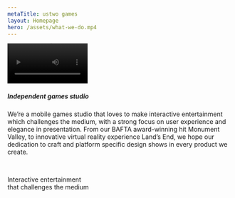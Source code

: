 ```yaml
---
metaTitle: ustwo games
layout: Homepage
hero: /assets/what-we-do.mp4
---
```


<div class="content-box squashed inline-images floating-images welcome">

<div class="video"><video src="/assets/CrowIdleLoop1.mp4" width="180" autoPlay loop playsInline></video></div>

##### Independent games studio

We’re a mobile games studio that loves to make interactive entertainment which challenges the medium, with a strong focus on user experience and elegance in presentation. From our BAFTA award-winning hit Monument Valley, to innovative virtual reality experience Land’s End, we hope our dedication to craft and platform specific design shows in every product we create.

<div class="top-buffer shim">&nbsp;</div>
<p class="homepage-banner">Interactive entertainment <br/> that challenges the medium</p>
</div>
